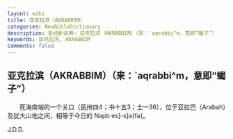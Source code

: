```yaml
---
layout: wiki
title: 亚克拉滨（AKRABBIM）
categories: NewBibleDictionary
description: 圣经新词典: 亚克拉滨（AKRABBIM）（来：`aqrabbi^m，意即“蝎子”）
keywords: 亚克拉滨, AKRABBIM
comments: false
---
```


## 亚克拉滨（AKRABBIM）（来：`aqrabbi^m，意即“蝎子”）

　　死海南端的一个关口（民卅四4；书十五3；士一36），位于亚拉巴（Arabah）及犹大山地之间，相等于今日的 Napb es]-s]a{fa{。

J.D.D.






